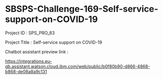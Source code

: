 # SBSPS-Challenge-169-Self-service-support-on-COVID-19

Project ID  : SPS_PRO_83


Project Title : Self-service support on COVID-19



Chatbot assistant preview link : 

https://integrations.eu-gb.assistant.watson.cloud.ibm.com/web/public/b0f80b90-d866-4868-b868-de08a8a9c131
